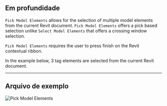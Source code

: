 ## Em profundidade
`Pick Model Elements` allows for the selection of multiple model elements from the current Revit document. `Pick Model Elements` offers a pick based selection unlike `Select Model Elements` that offers a crossing window selection.

`Pick Model Elements` requires the user to press finish on the Revit contextual ribbon.

In the example below, 3 tag elements are selected from the current Revit document.
___
## Arquivo de exemplo

![Pick Model Elements](./Dynamo.Nodes.DSModelElementMultipleSelection_img.jpg)

